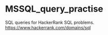 # MSSQL_query_practise
SQL queries for HackerRank SQL problems. https://www.hackerrank.com/domains/sql
